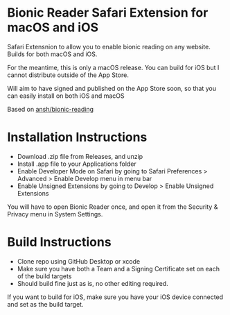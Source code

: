 # Bionic Reader Safari Extension for macOS and iOS
Safari Extensnion to allow you to enable bionic reading on any website. 
Builds for both macOS and iOS.

For the meantime, this is only a macOS release. You can build for iOS but I cannot distribute outside of the App Store.

Will aim to have signed and published on the App Store soon, so that you can easily install on both iOS and macOS

Based on [ansh/bionic-reading](https://github.com/ansh/bionic-reading)

# Installation Instructions
- Download .zip file from Releases, and unzip
- Install .app file to your Applications folder
- Enable Developer Mode on Safari by going to Safari Preferences > Advanced > Enable Develop menu in menu bar
- Enable Unsigned Extensions by going to Develop > Enable Unsigned Extensions

You will have to open Bionic Reader once, and open it from the Security & Privacy menu in System Settings. 

# Build Instructions
- Clone repo using GitHub Desktop or xcode
- Make sure you have both a Team and a Signing Certificate set on each of the build targets
- Should build fine just as is, no other editing required.

If you want to build for iOS, make sure you have your iOS device connected and set as the build target.
